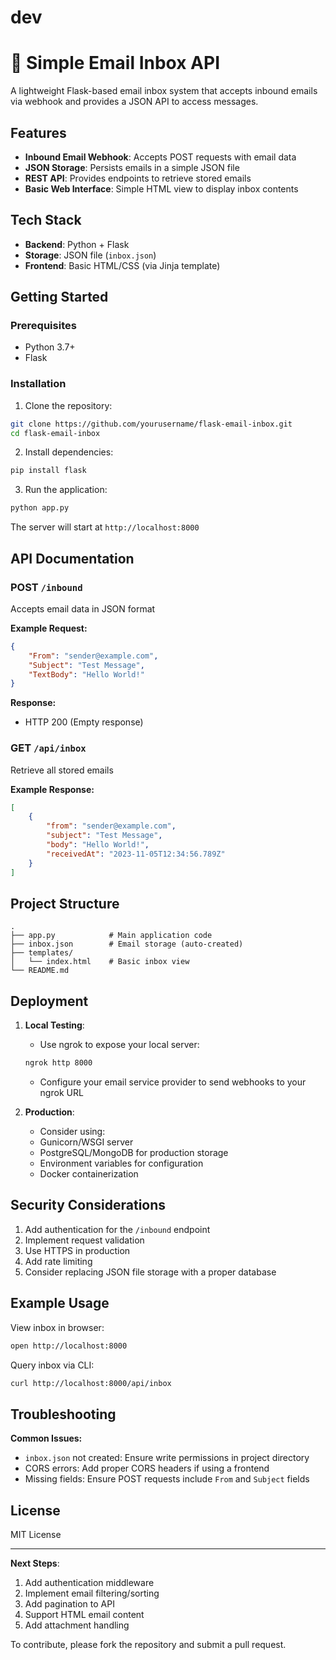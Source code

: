 # dev
# 📨 Simple Email Inbox API

A lightweight Flask-based email inbox system that accepts inbound emails via webhook and provides a JSON API to access messages.

## Features

- **Inbound Email Webhook**: Accepts POST requests with email data
- **JSON Storage**: Persists emails in a simple JSON file
- **REST API**: Provides endpoints to retrieve stored emails
- **Basic Web Interface**: Simple HTML view to display inbox contents

## Tech Stack

- **Backend**: Python + Flask
- **Storage**: JSON file (`inbox.json`)
- **Frontend**: Basic HTML/CSS (via Jinja template)

## Getting Started

### Prerequisites
- Python 3.7+
- Flask

### Installation
1. Clone the repository:
```bash
git clone https://github.com/yourusername/flask-email-inbox.git
cd flask-email-inbox
```

2. Install dependencies:
```bash
pip install flask
```

3. Run the application:
```bash
python app.py
```

The server will start at `http://localhost:8000`

## API Documentation

### POST `/inbound`
Accepts email data in JSON format

**Example Request:**
```json
{
    "From": "sender@example.com",
    "Subject": "Test Message",
    "TextBody": "Hello World!"
}
```

**Response:**
- HTTP 200 (Empty response)

### GET `/api/inbox`
Retrieve all stored emails

**Example Response:**
```json
[
    {
        "from": "sender@example.com",
        "subject": "Test Message",
        "body": "Hello World!",
        "receivedAt": "2023-11-05T12:34:56.789Z"
    }
]
```

## Project Structure
```
.
├── app.py            # Main application code
├── inbox.json        # Email storage (auto-created)
├── templates/
│   └── index.html    # Basic inbox view
└── README.md
```

## Deployment

1. **Local Testing**:
   - Use ngrok to expose your local server:
   ```bash
   ngrok http 8000
   ```
   - Configure your email service provider to send webhooks to your ngrok URL

2. **Production**:
   - Consider using:
   - Gunicorn/WSGI server
   - PostgreSQL/MongoDB for production storage
   - Environment variables for configuration
   - Docker containerization

## Security Considerations

1. Add authentication for the `/inbound` endpoint
2. Implement request validation
3. Use HTTPS in production
4. Add rate limiting
5. Consider replacing JSON file storage with a proper database

## Example Usage

View inbox in browser:
```bash
open http://localhost:8000
```

Query inbox via CLI:
```bash
curl http://localhost:8000/api/inbox
```

## Troubleshooting

**Common Issues:**
- `inbox.json` not created: Ensure write permissions in project directory
- CORS errors: Add proper CORS headers if using a frontend
- Missing fields: Ensure POST requests include `From` and `Subject` fields

## License
MIT License

---

**Next Steps**:
1. Add authentication middleware
2. Implement email filtering/sorting
3. Add pagination to API
4. Support HTML email content
5. Add attachment handling

To contribute, please fork the repository and submit a pull request.
